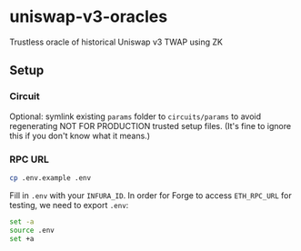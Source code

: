 # uniswap-v3-oracles

Trustless oracle of historical Uniswap v3 TWAP using ZK

## Setup

### Circuit

Optional: symlink existing `params` folder to `circuits/params` to avoid regenerating NOT FOR PRODUCTION trusted setup files. (It's fine to ignore this if you don't know what it means.)

### RPC URL

```bash
cp .env.example .env
```

Fill in `.env` with your `INFURA_ID`. In order for Forge to access `ETH_RPC_URL` for testing, we need to export `.env`:

```bash
set -a
source .env
set +a
```
